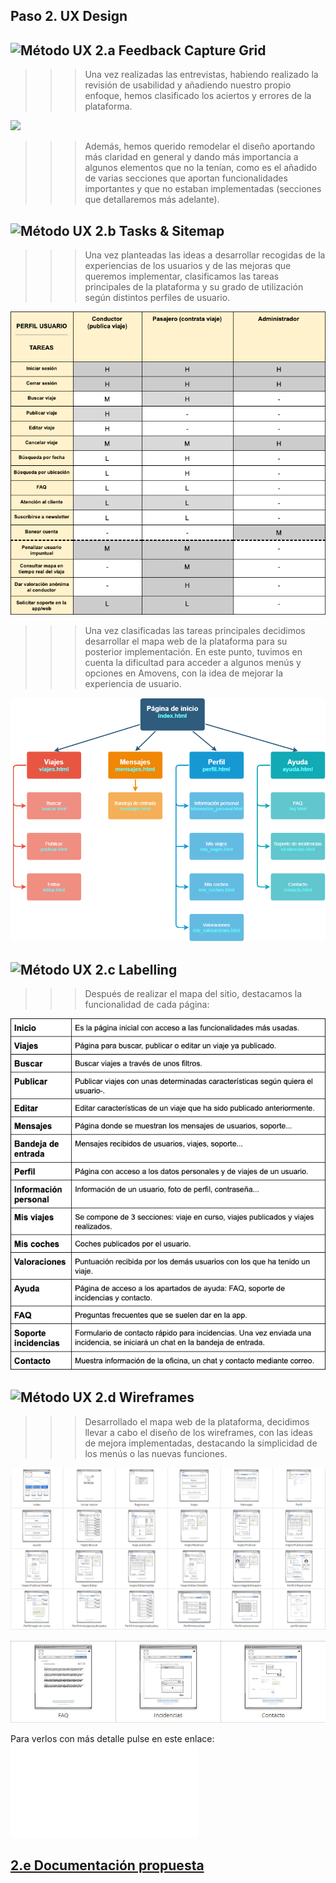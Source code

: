 ## Paso 2. UX Design  


![Método UX](../img/feedback-capture-grid.png) 2.a Feedback Capture Grid
----
>>> Una vez realizadas las entrevistas, habiendo realizado la revisión de usabilidad y añadiendo nuestro propio enfoque, hemos clasificado los aciertos y errores de la plataforma.

![](./Malla_receptora_de_información.png)

>>> Además, hemos querido remodelar el diseño aportando más claridad en general y dando más importancia a algunos elementos que no la tenían, como es el añadido de varias secciones que aportan funcionalidades importantes y que no estaban implementadas (secciones que detallaremos más adelante).


![Método UX](../img/Sitemap.png) 2.b Tasks & Sitemap
-----
>>> Una vez planteadas las ideas a desarrollar recogidas de la experiencias de los usuarios y de las mejoras que queremos implementar, clasificamos las tareas principales de la plataforma y su grado de utilización según distintos perfiles de usuario.

![](./User_task_matrix.png)

>>> Una vez clasificadas las tareas principales decidimos desarrollar el mapa web de la plataforma para su posterior implementación. En este punto, tuvimos en cuenta la dificultad para acceder a algunos menús y opciones en Amovens, con la idea de mejorar la experiencia de usuario.

![](./Mapa_del_sitio.png)

![Método UX](../img/labelling.png) 2.c Labelling
----
>>> Después de realizar el mapa del sitio, destacamos la funcionalidad de cada página: 

![](./Labelling.png)

![Método UX](../img/Wireframes.png) 2.d Wireframes
-----
>>> Desarrollado el mapa web de la plataforma, decidimos llevar a cabo el diseño de los wireframes, con las ideas de mejora implementadas, destacando la simplicidad de los menús o las nuevas funciones. 

![Bocetostamañopequeño1](./bocetos1.PNG)

![Bocetostamañopequeño2](./bocetos2.PNG)

Para verlos con más detalle pulse en este enlace: ![Bocetos](./Bocetos.pdf)

[2.e Documentación propuesta](./Documentación_de_propuesta.pdf)
----
